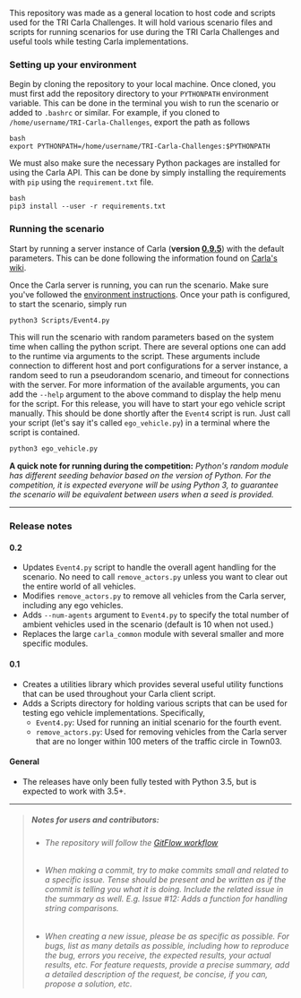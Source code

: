 This repository was made as a general location to host code and scripts used for the TRI Carla Challenges. It will hold various scenario files and scripts for running scenarios for use during the TRI Carla Challenges and useful tools while testing Carla implementations.

### Setting up your environment
Begin by cloning the repository to your local machine. Once cloned, you must first add the repository directory to your `PYTHONPATH` environment variable. This can be done in the terminal you wish to run the scenario or added to `.bashrc` or similar. For example, if you cloned to `/home/username/TRI-Carla-Challenges`, export the path as follows 
```
bash
export PYTHONPATH=/home/username/TRI-Carla-Challenges:$PYTHONPATH
```

We must also make sure the necessary Python packages are installed for using the Carla API. This can be done by simply installing the requirements with `pip` using the `requirement.txt` file.
```
bash
pip3 install --user -r requirements.txt
```

### Running the scenario
Start by running a server instance of Carla (**version [0.9.5](https://github.com/carla-simulator/carla/releases/tag/0.9.5)**) with the default parameters. This can be done following the information found on [Carla's wiki](https://carla.readthedocs.io/en/latest/getting_started/).

Once the Carla server is running, you can run the scenario. Make sure you've followed the [environment instructions](#Setting-up-your-environment). Once your path is configured, to start the scenario, simply run
```bash
python3 Scripts/Event4.py
```

This will run the scenario with random parameters based on the system time when calling the python script. There are several options one can add to the runtime via arguments to the script. These arguments include connection to different host and port configurations for a server instance, a random seed to run a pseudorandom scenario, and timeout for connections with the server. For more information of the available arguments, you can add the `--help` argument to the above command to display the help menu for the script. For this release, you will have to start your ego vehicle script manually. This should be done shortly after the `Event4` script is run. Just call your script (let's say it's called `ego_vehicle.py`) in a terminal where the script is contained.

```bash
python3 ego_vehicle.py
```

**A quick note for running during the competition:** *Python's random module has different seeding behavior based on the version of Python. For the competition, it is expected everyone will be using Python 3, to guarantee the scenario will be equivalent between users when a seed is provided.*

---

### Release notes
#### 0.2
- Updates `Event4.py` script to handle the overall agent handling for the scenario. No need to call `remove_actors.py` unless you want to clear out the entire world of all vehicles.
- Modifies `remove_actors.py` to remove all vehicles from the Carla server, including any ego vehicles.
- Adds `--num-agents` argument to `Event4.py` to specify the total number of ambient vehicles used in the scenario (default is 10 when not used.)
- Replaces the large `carla_common` module with several smaller and more specific modules.
#### 0.1
- Creates a utilities library which provides several useful utility functions that can be used throughout your Carla client script.
- Adds a Scripts directory for holding various scripts that can be used for testing ego vehicle implementations. Specifically,
  - `Event4.py`: Used for running an initial scenario for the fourth event.
  - `remove_actors.py`: Used for removing vehicles from the Carla server that are no longer within 100 meters of the traffic circle in Town03.

#### General
- The releases have only been fully tested with Python 3.5, but is expected to work with 3.5+.

---

>##### Notes for users and contributors:
>  - ###### The repository will follow the [GitFlow workflow](https://www.atlassian.com/git/tutorials/comparing-workflows/gitflow-workflow)
>  - ###### When making a commit, try to make commits small and related to a specific issue. Tense should be present and be written as if the commit is telling you what it is doing. Include the related issue in the summary as well. E.g. Issue #12: Adds a function for handling string comparisons.
>  - ###### When creating a new issue, please be as specific as possible. For bugs, list as many details as possible, including how to reproduce the bug, errors you receive, the expected results, your actual results, etc. For feature requests, provide a precise summary, add a detailed description of the request, be concise, if you can, propose a solution, etc.